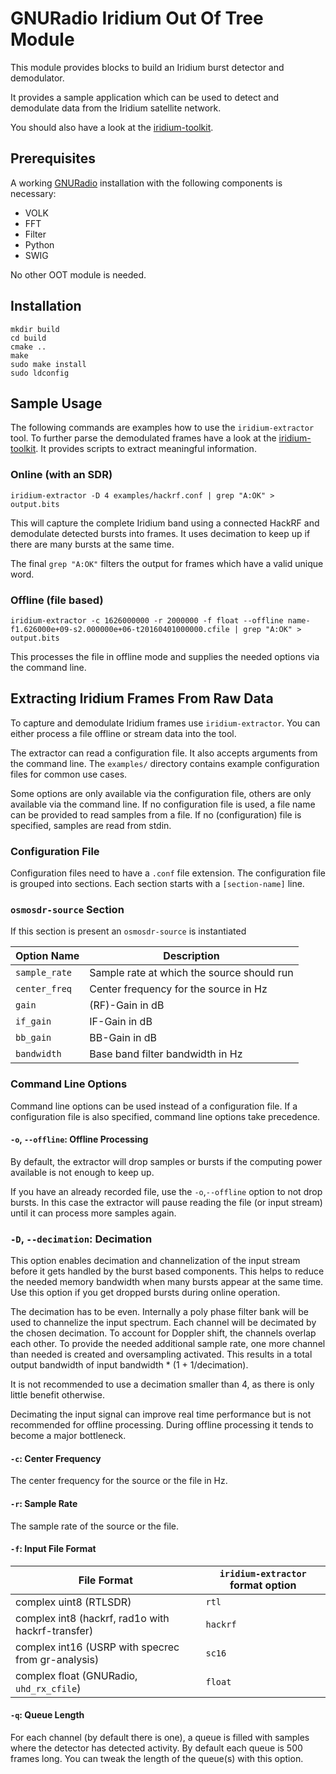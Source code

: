 # GNURadio Iridium Out Of Tree Module

This module provides blocks to build an Iridium burst detector and demodulator.

It provides a sample application which can be used to detect and demodulate data from the Iridium satellite network.

You should also have a look at the [iridium-toolkit](https://github.com/muccc/iridium-toolkit).

## Prerequisites
A working [GNURadio](https://gnuradio.org) installation with the following components is necessary:

 - VOLK
 - FFT
 - Filter
 - Python
 - SWIG

No other OOT module is needed.

## Installation
```
mkdir build
cd build
cmake ..
make
sudo make install
sudo ldconfig
```
## Sample Usage
The following commands are examples how to use the `iridium-extractor` tool. To further parse the demodulated frames have a look at the [iridium-toolkit](https://github.com/muccc/iridium-toolkit). It provides scripts to extract meaningful information.

### Online (with an SDR)

`iridium-extractor -D 4 examples/hackrf.conf | grep "A:OK" > output.bits`

This will capture the complete Iridium band using a connected HackRF and demodulate detected bursts into frames. It uses decimation to keep up if there are many bursts at the same time.

The final `grep "A:OK"` filters the output for frames which have a valid unique word.

### Offline (file based)
`iridium-extractor -c 1626000000 -r 2000000 -f float --offline name-f1.626000e+09-s2.000000e+06-t20160401000000.cfile | grep "A:OK" > output.bits`

This processes the file in offline mode and supplies the needed options via the command line.

## Extracting Iridium Frames From Raw Data

To capture and demodulate Iridium frames use `iridium-extractor`. You can either process a file offline or stream data into the tool.

The extractor can read a configuration file. It also accepts arguments from the command line.
The `examples/` directory contains example configuration files for common use cases.

Some options are only available via the configuration file, others are only available via the command line. If no configuration file is used, a file name can be provided to read samples from a file. If no (configuration) file is specified, samples are read from stdin.

### Configuration File
Configuration files need to have a `.conf` file extension.
The configuration file is grouped into sections. Each section starts with a `[section-name]` line.
### `osmosdr-source` Section

If this section is present an `osmosdr-source` is instantiated

| Option Name      | Description                                |
|------------------|--------------------------------------------|
| `sample_rate`    | Sample rate at which the source should run |
| `center_freq`    | Center frequency for the source in Hz      |
| `gain`           | (RF)-Gain in dB                            |
| `if_gain`        | IF-Gain in dB                              |
| `bb_gain`        | BB-Gain in dB                              |
| `bandwidth`      | Base band filter bandwidth in Hz           |


### Command Line Options
Command line options can be used instead of a configuration file. If a configuration file is also specified, command line options take precedence.

#### `-o`, `--offline`: Offline Processing
By default, the extractor will drop samples or bursts if the computing power available is not enough to keep up.

If you have an already recorded file, use the `-o`,`--offline` option to not drop bursts. In this case the extractor will pause reading the file (or input stream) until it can process more samples again.

### `-D`, `--decimation`: Decimation
This option enables decimation and channelization of the input stream before it gets handled by the burst based components. This helps to reduce the needed memory bandwidth when many bursts appear at the same time. Use this option if you get dropped bursts during online operation.

The decimation has to be even. Internally a poly phase filter bank will be used to channelize the input spectrum. Each channel will be decimated by the chosen decimation. To account for Doppler shift, the channels overlap each other. To provide the needed additional sample rate, one more channel than needed is created and oversampling activated. This results in a total output bandwidth of input bandwidth * (1 + 1/decimation).

It is not recommended to use a decimation smaller than 4, as there is only little benefit otherwise.

Decimating the input signal can improve real time performance but is not recommended for offline processing. During offline processing it tends to become a major bottleneck. 

#### `-c`: Center Frequency
The center frequency for the source or the file in Hz.

#### `-r`: Sample Rate
The sample rate of the source or the file.

#### `-f`: Input File Format
| File Format                                        | `iridium-extractor` format option |
|----------------------------------------------------|-----------------------------------|
| complex uint8 (RTLSDR)                             | `rtl`                             |
| complex int8 (hackrf, rad1o with hackrf-transfer)  | `hackrf`                          |
| complex int16 (USRP with specrec from gr-analysis) | `sc16`                            |
| complex float (GNURadio, `uhd_rx_cfile`)           | `float`                           |

#### `-q`: Queue Length
For each channel (by default there is one), a queue is filled with samples where the detector has detected activity. By default each queue is 500 frames long. You can tweak the length of the queue(s) with this option.


